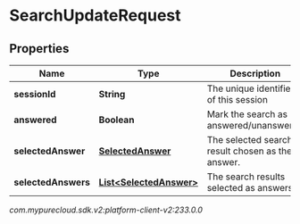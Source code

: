 # SearchUpdateRequest


## Properties

| Name | Type | Description | Notes |
| ------------ | ------------- | ------------- | ------------- |
| **sessionId** | **String** | The unique identifier of this session |  [optional] |
| **answered** | **Boolean** | Mark the search as answered/unanswered |  |
| **selectedAnswer** | [**SelectedAnswer**](SelectedAnswer) | The selected search result chosen as the answer. |  [optional] |
| **selectedAnswers** | [**List&lt;SelectedAnswer&gt;**](SelectedAnswer) | The search results selected as answers |  [optional] |




_com.mypurecloud.sdk.v2:platform-client-v2:233.0.0_
